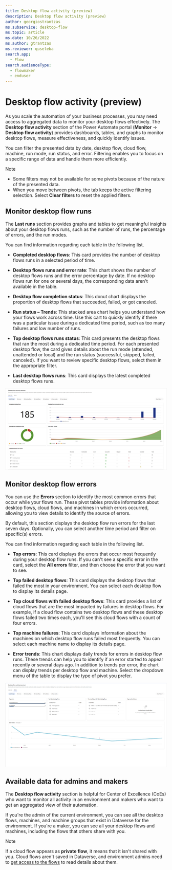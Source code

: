 ```yaml
---
title: Desktop flow activity (preview)
description: Desktop flow activity (preview)
author: georgiostrantzas
ms.subservice: desktop-flow
ms.topic: article
ms.date: 10/26/2022
ms.author: gtrantzas
ms.reviewer: quseleba
search.app: 
  - Flow
search.audienceType: 
  - flowmaker
  - enduser
---
```


# Desktop flow activity (preview)

As you scale the automation of your business processes, you may need access to aggregated data to monitor your desktop flows effectively. The **Desktop flow activity** section of the Power Automate portal (**Monitor** -> **Desktop flow activity**) provides dashboards, tables, and graphs to monitor desktop flows, measure effectiveness, and quickly identify issues.  

You can filter the presented data by date, desktop flow, cloud flow, machine, run mode, run status, and error. Filtering enables you to focus on a specific range of data and handle them more efficiently.

>[!NOTE]
>
>- Some filters may not be available for some pivots because of the nature of the presented data.
>- When you move between pivots, the tab keeps the active filtering selection. Select **Clear filters** to reset the applied filters.

## Monitor desktop flow runs

The **Last runs** section provides graphs and tables to get meaningful insights about your desktop flows runs, such as the number of runs, the percentage of errors, and the run modes.

You can find information regarding each table in the following list.

- **Completed desktop flows**: This card provides the number of desktop flows runs in a selected period of time.

- **Desktop flows runs and error rate**:  This chart shows the number of desktop flows runs and the error percentage by date. If no desktop flows run for one or several days, the corresponding data aren't available in the table.

- **Desktop flow completion status**: This donut chart displays the proportion of desktop flows that succeeded, failed, or got canceled.

- **Run status – Trends**: This stacked area chart helps you understand how your flows work across time. Use this cart to quickly identify if there was a particular issue during a dedicated time period, such as too many failures and low number of runs.

- **Top desktop flows runs status**: This card presents the desktop flows that ran the most during a dedicated time period. For each presented desktop flow, the card gives details about the run mode (attended, unattended or local) and the run status (successful, skipped, failed, canceled). If you want to review specific desktop flows, select them in the appropriate filter.

- **Last desktop flows runs**: This card displays the latest completed desktop flows runs.

[![Screenshot of the Last runs section of the Desktop flow activity.](media\desktop-flow-activity\desktop-flow-activity-runs.png "Screenshot of the Last runs section of the Desktop flow activity.")](media\desktop-flow-activity\desktop-flow-activity-runs.png#lightbox)

## Monitor desktop flow errors

You can use the **Errors** section to identify the most common errors that occur while your flows run. These pivot tables provide information about desktop flows, cloud flows, and machines in which errors occurred, allowing you to view details to identify the source of errors.

By default, this section displays the desktop flow run errors for the last seven days. Optionally, you can select another time period and filter on specific(s) errors.

You can find information regarding each table in the following list.

- **Top errors**: This card displays the errors that occur most frequently during your desktop flow runs.  If you can't see a specific error in the card, select the **All errors** filter, and then choose the error that you want to see.

- **Top failed desktop flows**: This card displays the desktop flows that failed the most in your environment. You can select each desktop flow to display its details page.

- **Top cloud flows with failed desktop flows**: This card provides a list of cloud flows that are the most impacted by failures in desktop flows. For example, if a cloud flow contains two desktop flows and these desktop flows failed two times each, you'll see this cloud flows with a count of four errors.  

- **Top machine failures**: This card displays information about the machines on which desktop flow runs failed most frequently. You can select each machine name to display its details page.

- **Error trends**: This chart displays daily trends for errors in desktop flow runs. These trends can help you to identify if an error started to appear recently or several days ago. In addition to trends per error, the chart can display trends per desktop flow and machine. Select the dropdown menu of the table to display the type of pivot you prefer.

[![Screenshot of the Errors section of the Desktop flow activity.](media\desktop-flow-activity\desktop-flow-activity-errors.png "Screenshot of the Errors section of the Desktop flow activity.")](media\desktop-flow-activity\desktop-flow-activity-errors.png#lightbox)

## Available data for admins and makers

The **Desktop flow activity** section is helpful for Center of Excellence (CoEs) who want to monitor all activity in an environment and makers who want to get an aggregated view of their automation.

If you're the admin of the current environment, you can see all the desktop flows, machines, and machine groups that exist in Dataverse for the environment. If you're a maker, you can see all your desktop flows and machines, including the flows that others share with you.

> [!NOTE]
> If a cloud flow appears as **private flow**, it means that it isn't shared with you. Cloud flows aren't saved in Dataverse, and environment admins need to [get access to the flows](../create-team-flows.md) to read details about them.
